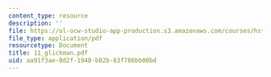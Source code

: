 ```yaml
---
content_type: resource
description: ''
file: https://ol-ocw-studio-app-production.s3.amazonaws.com/courses/hst-121-gastroenterology-fall-2005/aa91f3ae0d2f1948b82b63f786bb00bd_11_glickman.pdf
file_type: application/pdf
resourcetype: Document
title: 11_glickman.pdf
uid: aa91f3ae-0d2f-1948-b82b-63f786bb00bd
---
```

